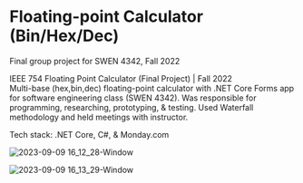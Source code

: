 # Floating-point Calculator (Bin/Hex/Dec)
Final group project for SWEN 4342, Fall 2022

IEEE 754 Floating Point Calculator (Final Project) | Fall 2022 <br>
  Multi-base (hex,bin,dec) floating-point calculator with .NET Core Forms app for software engineering class (SWEN 4342). Was
  responsible for programming, researching, prototyping, & testing. Used Waterfall methodology and held meetings with instructor.

Tech stack: .NET Core, C#, & Monday.com

![2023-09-09 16_12_28-Window](https://github.com/Brandon-E-Ramirez/fixedPointCalculator/assets/32860080/ca000bdb-c0fc-4ee5-a362-8eb9fc2c677c)

![2023-09-09 16_13_29-Window](https://github.com/Brandon-E-Ramirez/fixedPointCalculator/assets/32860080/c1d6ee5b-1241-47b1-a872-664a5f65df03)
